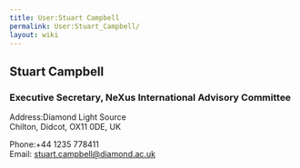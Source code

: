 ```yaml
---
title: User:Stuart Campbell
permalink: User:Stuart_Campbell/
layout: wiki
---
```


Stuart Campbell
---------------

### Executive Secretary, NeXus International Advisory Committee

Address:Diamond Light Source  
Chilton, Didcot, OX11 0DE, UK

<!-- -->

Phone:+44 1235 778411  
Email: <stuart.campbell@diamond.ac.uk>  
